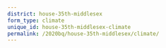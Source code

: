 ```yaml
---
district: house-35th-middlesex
form_type: climate
unique_id: house-35th-middlesex-climate
permalink: /2020bq/house-35th-middlesex/climate/
---
```

